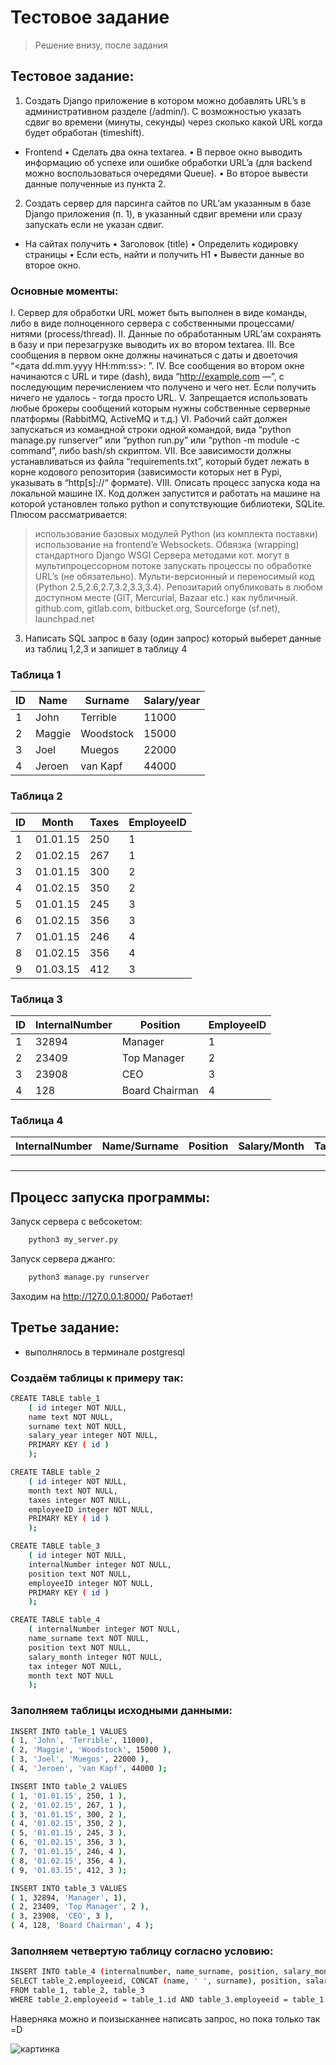 # Тестовое задание
> Решение внизу, после задания


##   Тестовое задание:
1. Создать Django приложение в котором можно добавлять URL’s в административном
разделе (/admin/). С возможностью указать сдвиг во времени (минуты, секунды) через
сколько какой URL когда будет обработан (timeshift).
- Frontend
• Сделать два окна textarea.
• В первое окно выводить информацию об успехе или ошибке обработки URL’a (для
backend можно воспользоваться очередями Queue).
• Во второе вывести данные полученные из пункта 2.
2. Создать сервер для парсинга сайтов по URL’ам указанным в базе Django приложения
(п. 1), в указанный сдвиг времени или сразу запускать если не указан сдвиг.
- На сайтах получить
• Заголовок (title)
• Определить кодировку страницы
• Если есть, найти и получить H1
• Вывести данные во второе окно.

###  Основные моменты:
I. Сервер для обработки URL может быть выполнен в виде команды, либо в виде
полноценного сервера с собственными процессами/нитями (process/thread).
II. Данные по обработанным URL’ам сохранять в базу и при перезагрузке выводить их во
втором textarea.
III. Все сообщения в первом окне должны начинаться с даты и двоеточия
“<дата dd.mm.yyyy HH:mm:ss>: ”.
IV. Все сообщения во втором окне начинаются с URL и тире (dash), вида “http://example.com —”, с последующим перечислением что получено и чего нет. Если получить ничего не
удалось - тогда просто URL.
V. Запрещается использовать любые брокеры сообщений которым нужны собственные
серверные платформы (RabbitMQ, ActiveMQ и т.д.)
VI. Рабочий сайт должен запускаться из командной строки одной командой, вида “python
manage.py runserver” или “python run.py” или “python -m module -c command”, либо
bash/sh скриптом.
VII. Все зависимости должны устанавливаться из файла “requirements.txt”, который будет
лежать в корне кодового репозитория (зависимости которых нет в Pypi, указывать в
“http[s]://“ формате).
VIII. Описать процесс запуска кода на локальной машине
IX. Код должен запустится и работать на машине на которой установлен только python и
сопутствующие библиотеки, SQLite.
Плюсом рассматривается:
> использование базовых модулей Python (из комплекта поставки)
> использование на frontend’e Websockets.
> Обвязка (wrapping) стандартного Django WSGI Сервера методами кот. могут в
мультипроцессорном потоке запускать процессы по обработке URL’s (не обязательно).
> Мульти-версионный и переносимый код (Python 2.5,2.6,2.7,3.2,3.3,3.4).
Репозитарий опубликовать в любом доступном месте (GIT, Mercurial, Bazaar etc.) как
публичный.
github.com, gitlab.com, bitbucket.org, Sourceforge (sf.net), launchpad.net

3. Написать SQL запрос в базу (один запрос) который выберет данные из таблиц 1,2,3 и
запишет в таблицу 4

### Таблица 1
| ID | Name |Surname |Salary/year |
| ------ | ------ |------ |------ |
| 1 | John | Terrible | 11000 |
| 2 | Maggie | Woodstock | 15000 |
| 3 | Joel | Muegos | 22000 |
| 4 | Jeroen | van Kapf | 44000 |
### Таблица 2
| ID | Month | Taxes | EmployeeID |
| ------ | ------ |------ |------ |
| 1 | 01.01.15 | 250 | 1 |
| 2 | 01.02.15 | 267 | 1 |
| 3 | 01.01.15 | 300 | 2 |
| 4 | 01.02.15 | 350 | 2 |
| 5 | 01.01.15 | 245 | 3 |
| 6 | 01.02.15 | 356 | 3 |
| 7 | 01.01.15 | 246 | 4 |
| 8 | 01.02.15 | 356 | 4 |
| 9 | 01.03.15 | 412 | 3 |

### Таблица 3
| ID | InternalNumber | Position | EmployeeID |
| ------ | ------ |------ |------ |
| 1 | 32894 | Manager | 1 |
| 2 | 23409 | Top Manager | 2 |
| 3 | 23908 | CEO | 3 |
| 4 | 128 | Board Chairman | 4 |
### Таблица 4
| InternalNumber | Name/Surname | Position | Salary/Month | Tax | Month |
| ------ | ------ |------ |------ |------ |------ |
|  |  |  |  |
|  |  |  |  |
|  |  |  |  |
|  |  |  |  |

##  Процесс запуска программы:
Запуск сервера с вебсокетом: 
```sh
    python3 my_server.py
```
Запуск сервера джанго: 
```sh
    python3 manage.py runserver
```
Заходим на http://127.0.0.1:8000/ 
Работает!
## Третье задание:
 - выполнялось в терминале postgresql
### Создаём таблицы к примеру так:
```sh
CREATE TABLE table_1
	( id integer NOT NULL,
	name text NOT NULL,
	surname text NOT NULL,
	salary_year integer NOT NULL,
	PRIMARY KEY ( id )
	);
```
```sh
CREATE TABLE table_2
	( id integer NOT NULL,
	month text NOT NULL,
	taxes integer NOT NULL,
	employeeID integer NOT NULL,
	PRIMARY KEY ( id )
	);
```
```sh
CREATE TABLE table_3
	( id integer NOT NULL,
	internalNumber integer NOT NULL,
	position text NOT NULL,
	employeeID integer NOT NULL,
	PRIMARY KEY ( id )
	);
```
```sh
CREATE TABLE table_4
	( internalNumber integer NOT NULL,
	name_surname text NOT NULL,
	position text NOT NULL,
	salary_month integer NOT NULL,
	tax integer NOT NULL,
	month text NOT NULL
	);
```
### Заполняем таблицы исходными данными:
```sh
INSERT INTO table_1 VALUES
( 1, 'John', 'Terrible', 11000),
( 2, 'Maggie', 'Woodstock', 15000 ),
( 3, 'Joel', 'Muegos', 22000 ),
( 4, 'Jeroen', 'van Kapf', 44000 );
```
```sh
INSERT INTO table_2 VALUES
( 1, '01.01.15', 250, 1 ),
( 2, '01.02.15', 267, 1 ),
( 3, '01.01.15', 300, 2 ),
( 4, '01.02.15', 350, 2 ),
( 5, '01.01.15', 245, 3 ),
( 6, '01.02.15', 356, 3 ),
( 7, '01.01.15', 246, 4 ),
( 8, '01.02.15', 356, 4 ),
( 9, '01.03.15', 412, 3 );
```
```sh
INSERT INTO table_3 VALUES
( 1, 32894, 'Manager', 1),
( 2, 23409, 'Top Manager', 2 ),
( 3, 23908, 'CEO', 3 ),
( 4, 128, 'Board Chairman', 4 );
```
### Заполняем четвертую таблицу согласно условию: 
```sh
INSERT INTO table_4 (internalnumber, name_surname, position, salary_month, tax, month)
SELECT table_2.employeeid, CONCAT (name, ' ', surname), position, salary_year/12,  taxes, month
FROM table_1, table_2, table_3
WHERE table_2.employeeid = table_1.id AND table_3.employeeid = table_1.id;
```
Наверняка можно  и поизысканнее написать запрос, но пока только так =D

![картинка](https://a.d-cd.net/BBAAAgD2seA-960.jpg)